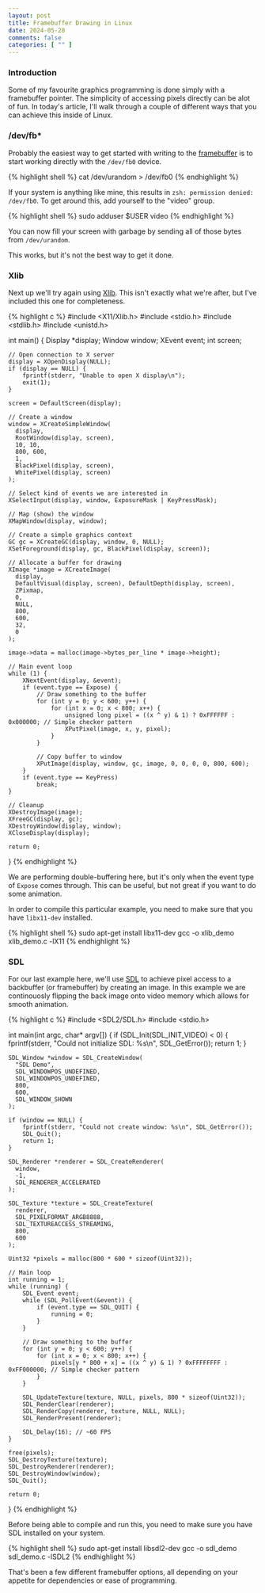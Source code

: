 ```yaml
---
layout: post
title: Framebuffer Drawing in Linux
date: 2024-05-28
comments: false
categories: [ "" ]
---
```


### Introduction

Some of my favourite graphics programming is done simply with a framebuffer pointer. The simplicity of accessing pixels directly can be alot of fun. In today's article, I'll walk through a couple of different ways that you can achieve this inside of Linux.

### /dev/fb*

Probably the easiest way to get started with writing to the [framebuffer](https://en.wikipedia.org/wiki/Linux_framebuffer) is to start working directly with the `/dev/fb0` device.

{% highlight shell %}
cat /dev/urandom > /dev/fb0
{% endhighlight %}

If your system is anything like mine, this results in `zsh: permission denied: /dev/fb0`. To get around this, add yourself to the "video" group.

{% highlight shell %}
sudo adduser $USER video
{% endhighlight %}

You can now fill your screen with garbage by sending all of those bytes from `/dev/urandom`.

This works, but it's not the best way to get it done.

### Xlib

Next up we'll try again using [Xlib](https://en.wikipedia.org/wiki/Xlib). This isn't exactly what we're after, but I've included this one for completeness.

{% highlight c %}
#include <X11/Xlib.h>
#include <stdio.h>
#include <stdlib.h>
#include <unistd.h>

int main() {
    Display *display;
    Window window;
    XEvent event;
    int screen;

    // Open connection to X server
    display = XOpenDisplay(NULL);
    if (display == NULL) {
        fprintf(stderr, "Unable to open X display\n");
        exit(1);
    }

    screen = DefaultScreen(display);

    // Create a window
    window = XCreateSimpleWindow(
      display, 
      RootWindow(display, screen), 
      10, 10, 
      800, 600, 
      1,
      BlackPixel(display, screen), 
      WhitePixel(display, screen)
    );

    // Select kind of events we are interested in
    XSelectInput(display, window, ExposureMask | KeyPressMask);

    // Map (show) the window
    XMapWindow(display, window);

    // Create a simple graphics context
    GC gc = XCreateGC(display, window, 0, NULL);
    XSetForeground(display, gc, BlackPixel(display, screen));

    // Allocate a buffer for drawing
    XImage *image = XCreateImage(
      display, 
      DefaultVisual(display, screen), DefaultDepth(display, screen), 
      ZPixmap, 
      0, 
      NULL, 
      800, 
      600, 
      32, 
      0
    );

    image->data = malloc(image->bytes_per_line * image->height);

    // Main event loop
    while (1) {
        XNextEvent(display, &event);
        if (event.type == Expose) {
            // Draw something to the buffer
            for (int y = 0; y < 600; y++) {
                for (int x = 0; x < 800; x++) {
                    unsigned long pixel = ((x ^ y) & 1) ? 0xFFFFFF : 0x000000; // Simple checker pattern
                    XPutPixel(image, x, y, pixel);
                }
            }

            // Copy buffer to window
            XPutImage(display, window, gc, image, 0, 0, 0, 0, 800, 600);
        }
        if (event.type == KeyPress)
            break;
    }

    // Cleanup
    XDestroyImage(image);
    XFreeGC(display, gc);
    XDestroyWindow(display, window);
    XCloseDisplay(display);

    return 0;
}
{% endhighlight %}

We are performing double-buffering here, but it's only when the event type of `Expose` comes through. This can be useful, but not great if you want to do some animation.

In order to compile this particular example, you need to make sure that you have `libx11-dev` installed.

{% highlight shell %}
sudo apt-get install libx11-dev
gcc -o xlib_demo xlib_demo.c -lX11
{% endhighlight %}

### SDL

For our last example here, we'll use [SDL](https://en.wikipedia.org/wiki/Simple_DirectMedia_Layer) to achieve pixel access to a backbuffer (or framebuffer) by creating an image. In this example we are continouosly flipping the back image onto video memory which allows for smooth animation.

{% highlight c %}
#include <SDL2/SDL.h>
#include <stdio.h>

int main(int argc, char* argv[]) {
    if (SDL_Init(SDL_INIT_VIDEO) < 0) {
        fprintf(stderr, "Could not initialize SDL: %s\n", SDL_GetError());
        return 1;
    }

    SDL_Window *window = SDL_CreateWindow(
      "SDL Demo", 
      SDL_WINDOWPOS_UNDEFINED, 
      SDL_WINDOWPOS_UNDEFINED, 
      800, 
      600, 
      SDL_WINDOW_SHOWN
    );

    if (window == NULL) {
        fprintf(stderr, "Could not create window: %s\n", SDL_GetError());
        SDL_Quit();
        return 1;
    }

    SDL_Renderer *renderer = SDL_CreateRenderer(
      window, 
      -1, 
      SDL_RENDERER_ACCELERATED
    );

    SDL_Texture *texture = SDL_CreateTexture(
      renderer, 
      SDL_PIXELFORMAT_ARGB8888, 
      SDL_TEXTUREACCESS_STREAMING, 
      800, 
      600
    );

    Uint32 *pixels = malloc(800 * 600 * sizeof(Uint32));

    // Main loop
    int running = 1;
    while (running) {
        SDL_Event event;
        while (SDL_PollEvent(&event)) {
            if (event.type == SDL_QUIT) {
                running = 0;
            }
        }

        // Draw something to the buffer
        for (int y = 0; y < 600; y++) {
            for (int x = 0; x < 800; x++) {
                pixels[y * 800 + x] = ((x ^ y) & 1) ? 0xFFFFFFFF : 0xFF000000; // Simple checker pattern
            }
        }

        SDL_UpdateTexture(texture, NULL, pixels, 800 * sizeof(Uint32));
        SDL_RenderClear(renderer);
        SDL_RenderCopy(renderer, texture, NULL, NULL);
        SDL_RenderPresent(renderer);

        SDL_Delay(16); // ~60 FPS
    }

    free(pixels);
    SDL_DestroyTexture(texture);
    SDL_DestroyRenderer(renderer);
    SDL_DestroyWindow(window);
    SDL_Quit();

    return 0;
}
{% endhighlight %}

Before being able to compile and run this, you need to make sure you have SDL installed on your system.

{% highlight shell %}
sudo apt-get install libsdl2-dev
gcc -o sdl_demo sdl_demo.c -lSDL2
{% endhighlight %}

That's been a few different framebuffer options, all depending on your appetite for dependencies or ease of programming.


